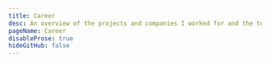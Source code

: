 ```yaml
---
title: Career
desc: An overview of the projects and companies I worked for and the technologies I've used on these projects
pageName: Career
disableProse: true
hideGitHub: false
---
```


<career-timeline />
